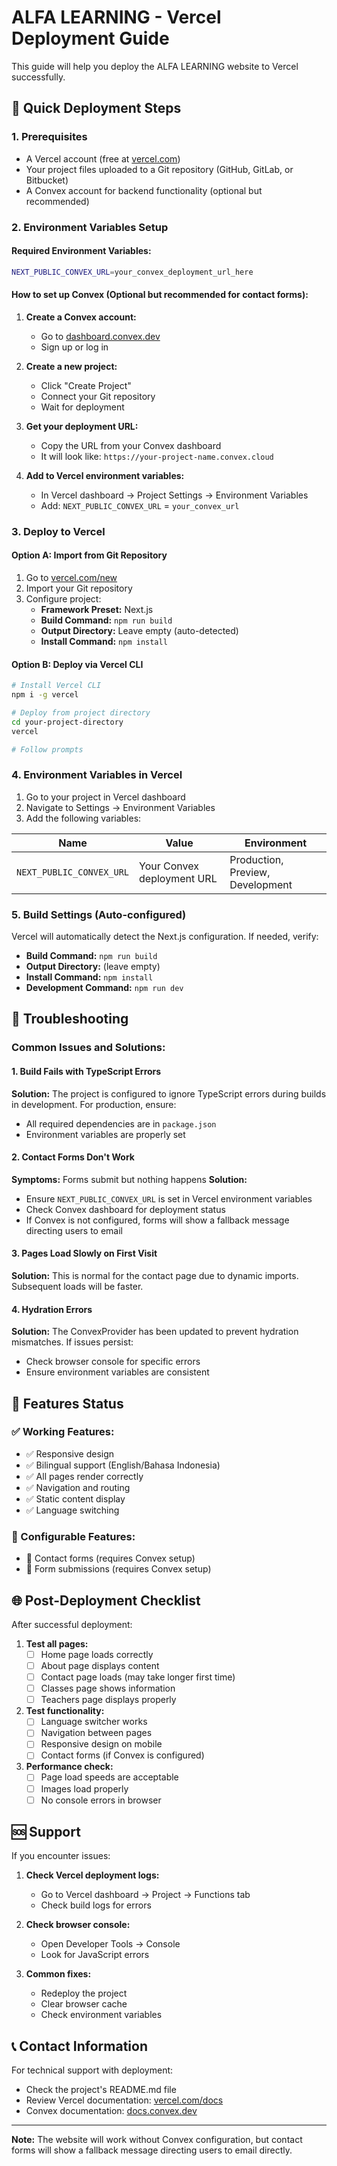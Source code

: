 # ALFA LEARNING - Vercel Deployment Guide

This guide will help you deploy the ALFA LEARNING website to Vercel successfully.

## 🚀 Quick Deployment Steps

### 1. Prerequisites
- A Vercel account (free at [vercel.com](https://vercel.com))
- Your project files uploaded to a Git repository (GitHub, GitLab, or Bitbucket)
- A Convex account for backend functionality (optional but recommended)

### 2. Environment Variables Setup

#### Required Environment Variables:
```bash
NEXT_PUBLIC_CONVEX_URL=your_convex_deployment_url_here
```

#### How to set up Convex (Optional but recommended for contact forms):

1. **Create a Convex account:**
   - Go to [dashboard.convex.dev](https://dashboard.convex.dev/)
   - Sign up or log in

2. **Create a new project:**
   - Click "Create Project"
   - Connect your Git repository
   - Wait for deployment

3. **Get your deployment URL:**
   - Copy the URL from your Convex dashboard
   - It will look like: `https://your-project-name.convex.cloud`

4. **Add to Vercel environment variables:**
   - In Vercel dashboard → Project Settings → Environment Variables
   - Add: `NEXT_PUBLIC_CONVEX_URL` = `your_convex_url`

### 3. Deploy to Vercel

#### Option A: Import from Git Repository
1. Go to [vercel.com/new](https://vercel.com/new)
2. Import your Git repository
3. Configure project:
   - **Framework Preset:** Next.js
   - **Build Command:** `npm run build`
   - **Output Directory:** Leave empty (auto-detected)
   - **Install Command:** `npm install`

#### Option B: Deploy via Vercel CLI
```bash
# Install Vercel CLI
npm i -g vercel

# Deploy from project directory
cd your-project-directory
vercel

# Follow prompts
```

### 4. Environment Variables in Vercel
1. Go to your project in Vercel dashboard
2. Navigate to Settings → Environment Variables
3. Add the following variables:

| Name | Value | Environment |
|------|-------|-------------|
| `NEXT_PUBLIC_CONVEX_URL` | Your Convex deployment URL | Production, Preview, Development |

### 5. Build Settings (Auto-configured)
Vercel will automatically detect the Next.js configuration. If needed, verify:

- **Build Command:** `npm run build`
- **Output Directory:** (leave empty)
- **Install Command:** `npm install`
- **Development Command:** `npm run dev`

## 🔧 Troubleshooting

### Common Issues and Solutions:

#### 1. Build Fails with TypeScript Errors
**Solution:** The project is configured to ignore TypeScript errors during builds in development. For production, ensure:
- All required dependencies are in `package.json`
- Environment variables are properly set

#### 2. Contact Forms Don't Work
**Symptoms:** Forms submit but nothing happens
**Solution:** 
- Ensure `NEXT_PUBLIC_CONVEX_URL` is set in Vercel environment variables
- Check Convex dashboard for deployment status
- If Convex is not configured, forms will show a fallback message directing users to email

#### 3. Pages Load Slowly on First Visit
**Solution:** This is normal for the contact page due to dynamic imports. Subsequent loads will be faster.

#### 4. Hydration Errors
**Solution:** The ConvexProvider has been updated to prevent hydration mismatches. If issues persist:
- Check browser console for specific errors
- Ensure environment variables are consistent

## 📱 Features Status

### ✅ Working Features:
- ✅ Responsive design
- ✅ Bilingual support (English/Bahasa Indonesia)
- ✅ All pages render correctly
- ✅ Navigation and routing
- ✅ Static content display
- ✅ Language switching

### 🔧 Configurable Features:
- 🔧 Contact forms (requires Convex setup)
- 🔧 Form submissions (requires Convex setup)

## 🌐 Post-Deployment Checklist

After successful deployment:

1. **Test all pages:**
   - [ ] Home page loads correctly
   - [ ] About page displays content
   - [ ] Contact page loads (may take longer first time)
   - [ ] Classes page shows information
   - [ ] Teachers page displays properly

2. **Test functionality:**
   - [ ] Language switcher works
   - [ ] Navigation between pages
   - [ ] Responsive design on mobile
   - [ ] Contact forms (if Convex is configured)

3. **Performance check:**
   - [ ] Page load speeds are acceptable
   - [ ] Images load properly
   - [ ] No console errors in browser

## 🆘 Support

If you encounter issues:

1. **Check Vercel deployment logs:**
   - Go to Vercel dashboard → Project → Functions tab
   - Check build logs for errors

2. **Check browser console:**
   - Open Developer Tools → Console
   - Look for JavaScript errors

3. **Common fixes:**
   - Redeploy the project
   - Clear browser cache
   - Check environment variables

## 📞 Contact Information

For technical support with deployment:
- Check the project's README.md file
- Review Vercel documentation: [vercel.com/docs](https://vercel.com/docs)
- Convex documentation: [docs.convex.dev](https://docs.convex.dev)

---

**Note:** The website will work without Convex configuration, but contact forms will show a fallback message directing users to email directly.